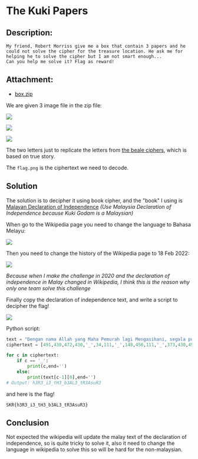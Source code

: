 # The Kuki Papers
## Description:
```
My friend, Robert Morriss give me a box that contain 3 papers and he could not solve the cipher for the treasure location. He ask me for helping he to solve the cipher but I am not smart enough...
Can you help me solve it? Flag as reward!
```
## Attachment:
- [box.zip](box.zip)

We are given 3 image file in the zip file:

![](letter1.png)

![](letter2.png)

![](flag.png)

The two letters just to replicate the letters from [the beale ciphers](https://en.wikipedia.org/wiki/Beale_ciphers), which is based on true story.

The `flag.png` is the ciphertext we need to decode.

## Solution

The solution is to decipher it using book cipher, and the "book" I using is [Malayan Declaration of Independence](https://ms.wikipedia.org/wiki/Pemasyhuran_Kemerdekaan_Tanah_Melayu) *(Use Malaysia Declaration of Independence because Kuki Godam is a Malaysian)* 

When go to the Wikipedia page you need to change the language to Bahasa Melayu:

![](screenshot.png)

Then you need to change the history of the Wikipedia page to 18 Feb 2022:

![](screenshot2.png)

*Because when I make the challenge in 2020 and the declaration of independence in Malay changed in Wikipedia, I think this is the reason why only one team solve this challenge*

Finally copy the declaration of independence text, and write a script to decipher the flag!

![](screenshot3.png)

Python script:

```py
text = "Dengan nama Allah yang Maha Pemurah lagi Mengasihani, segala puji bagi Allah yang Maha Berkuasa dan selawat dan salam ke atas sekalian Rasul-Nya. Bahawasanya kerana telah tibalah masanya bagi umat Persekutuan Tanah Melayu ini mencapai taraf suatu bangsa yang merdeka lagi berdaulat sama setimpal kedudukannya dengan segala bangsa seluruh dunia. Dan bahawasanya kerana dengan perjanjian yang disebut namanya Perjanjian Tanah Melayu tahun 1957 yang diperbuat antara Duli Yang Maha Mulia Baginda Queen dengan Duli-Duli Yang Maha Mulia Raja-Raja Melayu, maka, telah dipersetujui bahawa Negeri-negeri Melayu, iaitu Johor, Pahang, Negeri Sembilan, Selangor, Kedah, Perlis, Kelantan, Terengganu, dan Perak serta negeri yang dahulunya dinamakan Negeri Selat, iaitu Melaka dan Pulau Pinang, mulai 31 hari bulan Ogos tahun 1957, hendaklah menjadi sebuah Persekutuan baharu bagi negeri-negeri yang bernama Persekutuan Tanah Melayu. Dan bahawasanya kerana telah bersetuju pula antara kedua-dua pihak dalam perjanjian tersebut, iaitu Melaka dan Pulau Pinang hendaklah daripada tarikh tersebut itu tamat daripada menjadi sebahagian daripada jajahan takluk Baginda Queen, dan Duli Yang Maha Mulia Baginda Queen tidak lagi berhak menjalankan apa-apa kedaulatan baginda ke atas kedua-dua buah negeri yang tersebut itu. Dan bahawasanya kerana telah bersetuju pula antara kedua-dua pihak yang tersebut, iaitu Perjanjian Persekutuan Tanah Melayu tahun 1948, dan segala perjanjian yang lain yang ada sekarang antara Duli Yang Maha Mulia Baginda Queen dengan Duli-Duli Yang Maha Mulia Raja-Raja ataupun salah seorang daripada baginda itu sebelum tarikh yang tersebut hendaklah dibatalkan mulai daripada tarikh itu, dan semua kuat kuasa dan hak Duli Yang Maha Mulia Baginda Queen ataupun Parlimen Negeri United Kingdom dalam Negeri-Negeri Selat ataupun Persekutuan Tanah Melayu seluruhannya adalah tamat dengan sendirinya. Dan bahawasanya kerana Duli Yang Maha Mulia Baginda Queen, Duli-Duli Yang Maha Mulia Raja-Raja Melayu, Parlimen Negeri United Kingdom dan Majlis-Majlis Undangan Persekutuan dan Negeri-Negeri Melayu telah meluluskannya, Perjanjian Persekutuan Tanah Melayu tahun 1957 itu berjalan kuat kuasanya. Dan bahawasanya kerana suatu perlembagaan bagi kerajaan Persekutuan Tanah Melayu telah ditentukan menjadi suatu kanun yang muktamad baginya. Dan bahawasanya kerana Perlembagaan Persekutuan yang tersebut itu, maka, ada disediakan syarat untuk menjaga keselamatan hak-hak dan keutamaan Duli-Duli Yang Maha Mulia Raja-Raja serta hak-hak asasi dan kebebasan sekalian rakyat dan untuk memajukan Persekutuan Tanah Melayu dengan aman dan damai serta teratur sebagai sebuah kerajaan yang mempunyai Raja yang Berperlembagaan yang berdasarkan demokrasi cara Parlimen. Dan bahawasanya kerana Perlembagaan Persekutuan yang diadakan oleh Majlis Undangan Persekutuan yang tersebut itu telah diluluskan oleh suatu undang-undang yang diadakah oleh Majlis Undangan Persekutuan serta dengan undang-undang yang diadakan oleh negeri-negeri Melayu dan dengan ketetapan-ketetapan dalam Majlis Undangan Negeri Melaka dan Pulau Pinang, dengan demikian Perlembagaan itu telah berjalan kuat kuasanya pada 31 hari bulan Ogos tahun 1957. Maka, dengan nama Allah yang Maha Pemurah lagi Maha Mengasihani, saya Tunku Abdul Rahman Putra ibni Almarhum Sultan Abdul Hamid Halim Shah, Perdana Menteri bagi Persekutuan Tanah Melayu, dengan persetujuan dan perkenan Duli-Duli Yang Maha Mulia Raja-Raja negeri-Negeri Melayu dengan ini memasyhurkan dan mengisytiharkan bagi pihak umat Persekutuan Tanah Melayu bahawa mulai Tiga Puluh Satu hari bulan Ogos Tahun Seribu Sembilan Ratus Lima Puluh Tujuh, maka Persekutuan Tanah Melayu yang mengandungi Negeri Johor, Pahang, Negeri Sembilan, Selangor, Kedah, Perlis, Kelantan, Terengganu, Perak, Melaka dan Pulau Pinang dengan limpah rahmat Allah subhanahu wa ta'ala akan kekal menjadi sebuah negara yang merdeka dan berdaulat serta berdasarkan kebebasan dan keadilan dan sentiasa menjaga dan mengutamakan kesejahteraan dan kesentosaan rakyatnya dan mengekalkan keamanan antara segala bangsa.".split()
ciphertext = [491,430,472,430,'_',34,111,'_',148,456,111,'_',373,430,452,498,111,'_',298,78,430,3,544,482,23,430]

for c in ciphertext:
	if c == '_':
		print(c,end='')
	else:
		print(text[c-1][0],end='')
# Output: h3R3_i3_tH3_b3AL3_tR3AsuR3
```
and here is the flag!
```
SKR{h3R3_i3_tH3_b3AL3_tR3AsuR3}
```
## Conclusion
Not expected the wikipedia will update the malay text of the declaration of independence, so is quite tricky to solve it, also it need to change the language in wikipedia to solve this so will be hard for the non-malaysian.